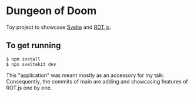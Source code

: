 # Dungeon of Doom

Toy project to showcase [Svelte](https://svelte.dev/) and 
[ROT.js](https://ondras.github.io/rot.js/hp/).

## To get running

    $ npm install
    $ npx sveltekit dev


This "application" was meant mostly as an accessory 
for my talk. Consequently, the
commits of main are adding and showcasing features of ROT.js
one by one. 


